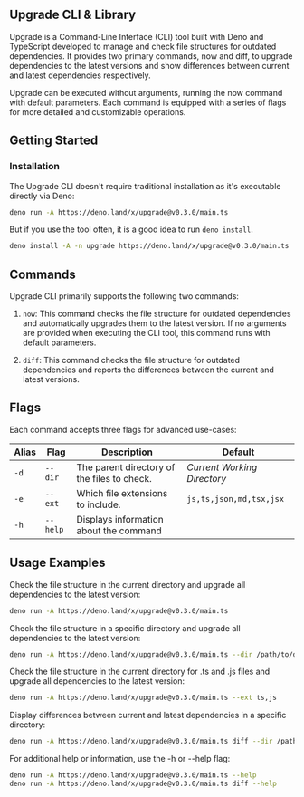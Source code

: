 ## Upgrade CLI & Library

Upgrade is a Command-Line Interface (CLI) tool built with Deno and TypeScript developed to manage and check file structures for outdated dependencies. It provides two primary commands, now and diff, to upgrade dependencies to the latest versions and show differences between current and latest dependencies respectively.

Upgrade can be executed without arguments, running the now command with default parameters. Each command is equipped with a series of flags for more detailed and customizable operations.

## Getting Started

### Installation

The Upgrade CLI doesn't require traditional installation as it's executable directly via Deno:

```bash
deno run -A https://deno.land/x/upgrade@v0.3.0/main.ts
```

But if you use the tool often, it is a good idea to run `deno install`.

```bash
deno install -A -n upgrade https://deno.land/x/upgrade@v0.3.0/main.ts
```

## Commands
Upgrade CLI primarily supports the following two commands:

1. `now`: This command checks the file structure for outdated dependencies and automatically upgrades them to the latest version. If no arguments are provided when executing the CLI tool, this command runs with default parameters.

2. `diff`: This command checks the file structure for outdated dependencies and reports the differences between the current and latest versions.

## Flags
Each command accepts three flags for advanced use-cases:

| Alias | Flag     | Description                                 | Default                     |
| ----- | -------- | ------------------------------------------- | --------------------------- |
| `-d`  | `--dir`  | The parent directory of the files to check. | _Current Working Directory_ |
| `-e`  | `--ext`  | Which file extensions to include.           | `js,ts,json,md,tsx,jsx`     |
| `-h`  | `--help` | Displays information about the command      | 

## Usage Examples
Check the file structure in the current directory and upgrade all dependencies to the latest version:

```bash
deno run -A https://deno.land/x/upgrade@v0.3.0/main.ts
```

Check the file structure in a specific directory and upgrade all dependencies to the latest version:

```bash
deno run -A https://deno.land/x/upgrade@v0.3.0/main.ts --dir /path/to/dir
```

Check the file structure in the current directory for .ts and .js files and upgrade all dependencies to the latest version:

```bash
deno run -A https://deno.land/x/upgrade@v0.3.0/main.ts --ext ts,js
```

Display differences between current and latest dependencies in a specific directory:

```bash
deno run -A https://deno.land/x/upgrade@v0.3.0/main.ts diff --dir /path/to/dir
```

For additional help or information, use the -h or --help flag:
```bash
deno run -A https://deno.land/x/upgrade@v0.3.0/main.ts --help
deno run -A https://deno.land/x/upgrade@v0.3.0/main.ts diff --help
```
